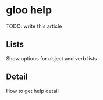 # gloo help

TODO:  write this article

## Lists
  Show options for object and verb lists

## Detail
  How to get help detail
